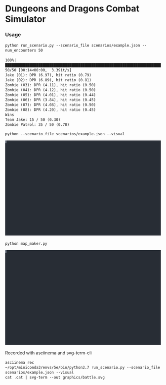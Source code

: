 # Dungeons and Dragons Combat Simulator

### Usage

```
python run_scenario.py --scenario_file scenarios/example.json --num_encounters 50

100%|███████████████████████████████████████████████████████████████████████████████████| 50/50 [00:14<00:00,  3.39it/s]
Jake (01): DPR (6.97), hit ratio (0.79)
Jake (02): DPR (6.89), hit ratio (0.81)
Zombie (03): DPR (4.11), hit ratio (0.50)
Zombie (04): DPR (4.12), hit ratio (0.50)
Zombie (05): DPR (4.01), hit ratio (0.44)
Zombie (06): DPR (3.84), hit ratio (0.45)
Zombie (07): DPR (4.08), hit ratio (0.50)
Zombie (08): DPR (4.20), hit ratio (0.45)
Wins
Team Jake: 15 / 50 (0.30)
Zombie Patrol: 35 / 50 (0.70)
```


```
python --scenario_file scenarios/example.json --visual
```

<p align="center">
  <img width="600" src="https://github.com/jvasilakes/dnd_combat_simulator/blob/master/graphics/battle.svg">
</p>

```
python map_maker.py
```

<p align="center">
  <img width="600" src="https://github.com/jvasilakes/dnd_combat_simulator/blob/master/graphics/map_example.svg">
</p>

Recorded with asciinema and svg-term-cli

```
asciinema rec
~/opt/miniconda3/envs/5e/bin/python3.7 run_scenario.py --scenario_file scenarios/example.json --visual
cat .cat | svg-term --out graphics/battle.svg
```
